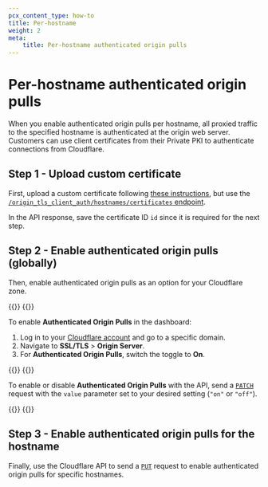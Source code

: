 ```yaml
---
pcx_content_type: how-to
title: Per-hostname
weight: 2
meta:
    title: Per-hostname authenticated origin pulls
---
```


# Per-hostname authenticated origin pulls

When you enable authenticated origin pulls per hostname, all proxied traffic to the specified hostname is authenticated at the origin web server. Customers can use client certificates from their Private PKI to authenticate connections from Cloudflare.

## Step 1 - Upload custom certificate

First, upload a custom certificate following [these instructions](/ssl/edge-certificates/custom-certificates/uploading/#using-the-api), but use the [`/origin_tls_client_auth/hostnames/certificates` endpoint](https://developers.cloudflare.com/api/operations/per-hostname-authenticated-origin-pull-upload-a-hostname-client-certificate).

In the API response, save the certificate ID `id` since it is required for the next step.

## Step 2 - Enable authenticated origin pulls (globally)

Then, enable authenticated origin pulls as an option for your Cloudflare zone.

{{<tabs labels="Dashboard | API">}}
{{<tab label="dashboard" no-code="true">}}

To enable **Authenticated Origin Pulls** in the dashboard:

1.  Log in to your [Cloudflare account](https://dash.cloudflare.com) and go to a specific domain.
2.  Navigate to **SSL/TLS** > **Origin Server**.
3.  For **Authenticated Origin Pulls**, switch the toggle to **On**.

{{</tab>}}
{{<tab label="api" no-code="true">}}

To enable or disable **Authenticated Origin Pulls** with the API, send a [`PATCH`](https://developers.cloudflare.com/api/operations/zone-settings-change-tls-client-auth-setting) request with the `value` parameter set to your desired setting (`"on"` or `"off"`).

{{</tab>}}
{{</tabs>}}

## Step 3 - Enable authenticated origin pulls for the hostname

Finally, use the Cloudflare API to send a [`PUT`](https://developers.cloudflare.com/api/operations/per-hostname-authenticated-origin-pull-enable-or-disable-a-hostname-for-client-authentication) request to enable authenticated origin pulls for specific hostnames.

